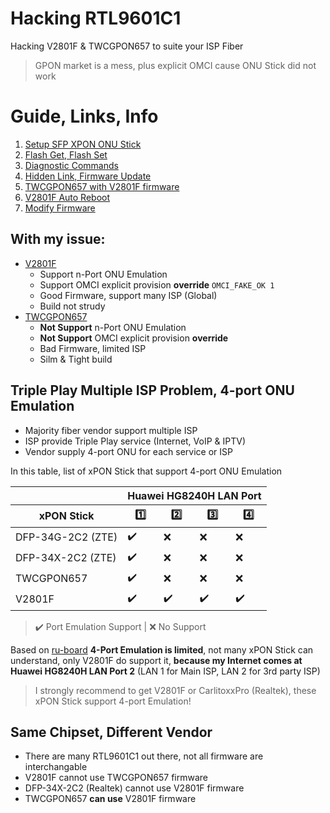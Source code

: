 # Hacking RTL9601C1
Hacking V2801F & TWCGPON657 to suite your ISP Fiber

> GPON market is a mess, plus explicit OMCI cause ONU Stick did not work

# Guide, Links, Info
1. [Setup SFP XPON ONU Stick](Docs/Setup_Stick.md)
2. [Flash Get, Flash Set](Docs/FLASH_GETSET_INFO.md)
3. [Diagnostic Commands](Docs/DIAG.md)
4. [Hidden Link, Firmware Update](Docs/Useful_Links.md)
5. [TWCGPON657 with V2801F firmware](Docs/TWCGPON657.md)
6. [V2801F Auto Reboot](Docs/V2801F.md)
7. [Modify Firmware](Docs/Modify_Firmware.md)

## With my issue:
* [V2801F](https://www.amazon.com/Universal-Stick-Address-Supported-Attention/dp/B08C818JSQ)
  * Support n-Port ONU Emulation
  * Support OMCI explicit provision **override** `OMCI_FAKE_OK 1`
  * Good Firmware, support many ISP (Global)
  * Build not strudy
* [TWCGPON657](https://item.taobao.com/item.htm?spm=a1z09.2.0.0.c0552e8d7UBYLF&id=597031866488)
  * **Not Support** n-Port ONU Emulation
  * **Not Support** OMCI explicit provision **override**
  * Bad Firmware, limited ISP
  * Silm & Tight build

## Triple Play Multiple ISP Problem, 4-port ONU Emulation
* Majority fiber vendor support multiple ISP
* ISP provide Triple Play service (Internet, VoIP & IPTV)
* Vendor supply 4-port ONU for each service or ISP

In this table, list of xPON Stick that support 4-port ONU Emulation
<table>
    <thead>
        <tr>
            <th></th>
            <th colspan="4">Huawei HG8240H LAN Port</th>
        </tr>
        <tr>
            <th>xPON Stick</th>
            <th>1️⃣</th>
            <th>2️⃣</th>
            <th>3️⃣</th>
            <th>4️⃣</th>
        </tr>
    </thead>
    <tbody>
        <tr>
            <td>DFP-34G-2C2 (ZTE)</td>
            <td>✔️</td>
            <td>❌</td>
            <td>❌</td>
            <td>❌</td>
        </tr>
        <tr>
            <td>DFP-34X-2C2 (ZTE)</td>
            <td>✔️</td>
            <td>❌</td>
            <td>❌</td>
            <td>❌</td>
        </tr>
        <tr>
            <td>TWCGPON657</td>
            <td>✔️</td>
            <td>❌</td>
            <td>❌</td>
            <td>❌</td>
        </tr>
        <tr>
            <td>V2801F</td>
            <td>✔️</td>
            <td>✔️</td>
            <td>✔️</td>
            <td>✔️</td>
        </tr>
    </tbody>
</table>

> ✔️ Port Emulation Support |
> ❌ No Support

Based on [ru-board](http://forum.ru-board.com/topic.cgi?forum=8&topic=80480&start=1360#2) **4-Port Emulation is limited**, not many xPON Stick can understand, only V2801F do support it, **because my Internet comes at Huawei HG8240H LAN Port 2** (LAN 1 for Main ISP, LAN 2 for 3rd party ISP)

> I strongly recommend to get V2801F or CarlitoxxPro (Realtek), these xPON Stick support 4-port Emulation!

## Same Chipset, Different Vendor
* There are many RTL9601C1 out there, not all firmware are interchangable
* V2801F cannot use TWCGPON657 firmware
* DFP-34X-2C2 (Realtek) cannot use V2801F firmware
* TWCGPON657 **can use** V2801F firmware
